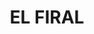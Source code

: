 ---
layout: patrimoni-details
title:  "EL FIRAL"
alt_title: "Bòbila del Domenjó"
class: "Jaciment"
area: 12467.49
protection: null
addition_date: null
cat_code: null
cbp_code: "PP EX01"
image: "El_Firal.jpg"
card: null
collections: ["patrimoni-arqueologic-i-paleontologic"]
coordinates:
  - group1:
        - [1.457954765378076, 42.361120977371662]
        - [1.457962931239698, 42.361122608634673]
        - [1.457569109980648, 42.36112035296722]
        - [1.457365381303196, 42.361230196001955]
        - [1.457149875865241, 42.361485935778596]
        - [1.456795627979099, 42.361846876799369]
        - [1.456863398713022, 42.361885824460003]
        - [1.456915397744456, 42.361940534602141]
        - [1.45690671364147, 42.362033414040297]
        - [1.456973570916376, 42.362067785101232]
        - [1.457101901885804, 42.362125994932917]
        - [1.45716135313862, 42.362159125140415]
        - [1.457404473882756, 42.362325948977627]
        - [1.457552763791892, 42.362291620734915]
        - [1.457713991415729, 42.36224206207001]
        - [1.457875144387584, 42.362195544997867]
        - [1.458342046781374, 42.362061855397023]
        - [1.458701264968309, 42.3619693155756]
        - [1.457954765378076, 42.361120977371662]
---